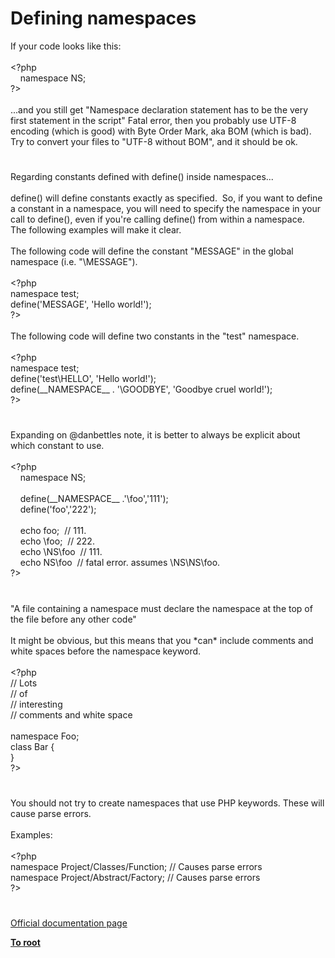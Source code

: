 # Defining namespaces




<div class="phpcode"><span class="html">
If your code looks like this:<br><br><span class="default">&lt;?php<br>&#xA0; &#xA0; </span><span class="keyword">namespace </span><span class="default">NS</span><span class="keyword">;<br></span><span class="default">?&gt;<br></span><br>...and you still get &quot;Namespace declaration statement has to be the very first statement in the script&quot; Fatal error, then you probably use UTF-8 encoding (which is good) with Byte Order Mark, aka BOM (which is bad). Try to convert your files to &quot;UTF-8 without BOM&quot;, and it should be ok.</span>
</div>
  

#


<div class="phpcode"><span class="html">
Regarding constants defined with define() inside namespaces...<br><br>define() will define constants exactly as specified.&#xA0; So, if you want to define a constant in a namespace, you will need to specify the namespace in your call to define(), even if you&apos;re calling define() from within a namespace.&#xA0; The following examples will make it clear.<br><br>The following code will define the constant &quot;MESSAGE&quot; in the global namespace (i.e. &quot;\MESSAGE&quot;).<br><br><span class="default">&lt;?php<br></span><span class="keyword">namespace </span><span class="default">test</span><span class="keyword">;<br></span><span class="default">define</span><span class="keyword">(</span><span class="string">&apos;MESSAGE&apos;</span><span class="keyword">, </span><span class="string">&apos;Hello world!&apos;</span><span class="keyword">);<br></span><span class="default">?&gt;<br></span><br>The following code will define two constants in the &quot;test&quot; namespace.<br><br><span class="default">&lt;?php<br></span><span class="keyword">namespace </span><span class="default">test</span><span class="keyword">;<br></span><span class="default">define</span><span class="keyword">(</span><span class="string">&apos;test\HELLO&apos;</span><span class="keyword">, </span><span class="string">&apos;Hello world!&apos;</span><span class="keyword">);<br></span><span class="default">define</span><span class="keyword">(</span><span class="default">__NAMESPACE__ </span><span class="keyword">. </span><span class="string">&apos;\GOODBYE&apos;</span><span class="keyword">, </span><span class="string">&apos;Goodbye cruel world!&apos;</span><span class="keyword">);<br></span><span class="default">?&gt;</span>
</span>
</div>
  

#


<div class="phpcode"><span class="html">
Expanding on @danbettles note, it is better to always be explicit about which constant to use.<br><br><span class="default">&lt;?php<br>&#xA0; &#xA0; </span><span class="keyword">namespace </span><span class="default">NS</span><span class="keyword">;<br><br>&#xA0; &#xA0; </span><span class="default">define</span><span class="keyword">(</span><span class="default">__NAMESPACE__ </span><span class="keyword">.</span><span class="string">&apos;\foo&apos;</span><span class="keyword">,</span><span class="string">&apos;111&apos;</span><span class="keyword">);<br>&#xA0; &#xA0; </span><span class="default">define</span><span class="keyword">(</span><span class="string">&apos;foo&apos;</span><span class="keyword">,</span><span class="string">&apos;222&apos;</span><span class="keyword">);<br><br>&#xA0; &#xA0; echo </span><span class="default">foo</span><span class="keyword">;&#xA0; </span><span class="comment">// 111.<br>&#xA0; &#xA0; </span><span class="keyword">echo \</span><span class="default">foo</span><span class="keyword">;&#xA0; </span><span class="comment">// 222.<br>&#xA0; &#xA0; </span><span class="keyword">echo \</span><span class="default">NS</span><span class="keyword">\</span><span class="default">foo&#xA0; </span><span class="comment">// 111.<br>&#xA0; &#xA0; </span><span class="keyword">echo </span><span class="default">NS</span><span class="keyword">\</span><span class="default">foo&#xA0; </span><span class="comment">// fatal error. assumes \NS\NS\foo.<br></span><span class="default">?&gt;</span>
</span>
</div>
  

#


<div class="phpcode"><span class="html">
&quot;A file containing a namespace must declare the namespace at the top of the file before any other code&quot;
<br>
<br>It might be obvious, but this means that you *can* include comments and white spaces before the namespace keyword.
<br>
<br><span class="default">&lt;?php
<br></span><span class="comment">// Lots 
<br>// of
<br>// interesting
<br>// comments and white space
<br>
<br></span><span class="keyword">namespace </span><span class="default">Foo</span><span class="keyword">;
<br>class </span><span class="default">Bar </span><span class="keyword">{
<br>}
<br></span><span class="default">?&gt;</span>
</span>
</div>
  

#


<div class="phpcode"><span class="html">
You should not try to create namespaces that use PHP keywords. These will cause parse errors. 
<br>
<br>Examples:
<br>
<br><span class="default">&lt;?php
<br></span><span class="keyword">namespace </span><span class="default">Project</span><span class="keyword">/</span><span class="default">Classes</span><span class="keyword">/Function; </span><span class="comment">// Causes parse errors
<br></span><span class="keyword">namespace </span><span class="default">Project</span><span class="keyword">/Abstract/</span><span class="default">Factory</span><span class="keyword">; </span><span class="comment">// Causes parse errors
<br></span><span class="default">?&gt;</span>
</span>
</div>
  

#

[Official documentation page](https://www.php.net/manual/en/language.namespaces.definition.php)

**[To root](/)**